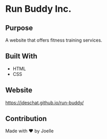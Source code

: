 # Run Buddy Inc.

## Purpose
A website that offers fitness training services.

## Built With
* HTML
* CSS

## Website
https://jdeschat.github.io/run-buddy/

## Contribution
Made with ❤️ by Joelle
